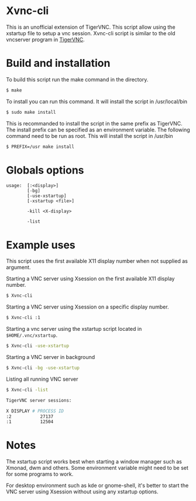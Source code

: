 # Xvnc-cli
This is an unofficial extension of TigerVNC. This script allow using the xstartup file to setup a vnc session.
Xvnc-cli script is similar to the old vncserver program in [TigerVNC](https://github.com/TigerVNC/tigervnc).

# Build and installation

To build this script run the make command in the directory.

```sh
$ make
```


To install you can run this command. It will install the script in /usr/local/bin
```sh
$ sudo make install
```

This is recommanded to install the script in the same prefix as TigerVNC. The install prefix
can be specified as an environment variable. The following command need to be run as root. This
will install the script in /usr/bin
```sh
$ PREFIX=/usr make install
```

# Globals options

```
usage:  [:<display>]
        [-bg]
        [-use-xstartup]
        [-xstartup <file>]

        -kill <X-display>

        -list
```

# Example uses

This script uses the first available X11 display number when not supplied as argument.

Starting a VNC server using Xsession on the first available X11 display number.
```sh
$ Xvnc-cli
```

Starting a VNC server using Xsession on a specific display number.
```sh
$ Xvnc-cli :1
```

Starting a vnc server using the xstartup script located in `$HOME/.vnc/xstartup`.
```sh
$ Xvnc-cli -use-xstartup
```

Starting a VNC server in background
```sh
$ Xvnc-cli -bg -use-xstartup
```

Listing all running VNC server
```sh
$ Xvnc-cli -list

TigerVNC server sessions:

X DISPLAY #	PROCESS ID
:2		     27137
:1		     12504
```

# Notes
The xstartup script works best when starting a window manager such as Xmonad, dwm and others.
Some environment variable might need to be set for some programs to work.

For desktop environment such as kde or gnome-shell, it's better to start the VNC server using
Xsession without using any xstartup options.
